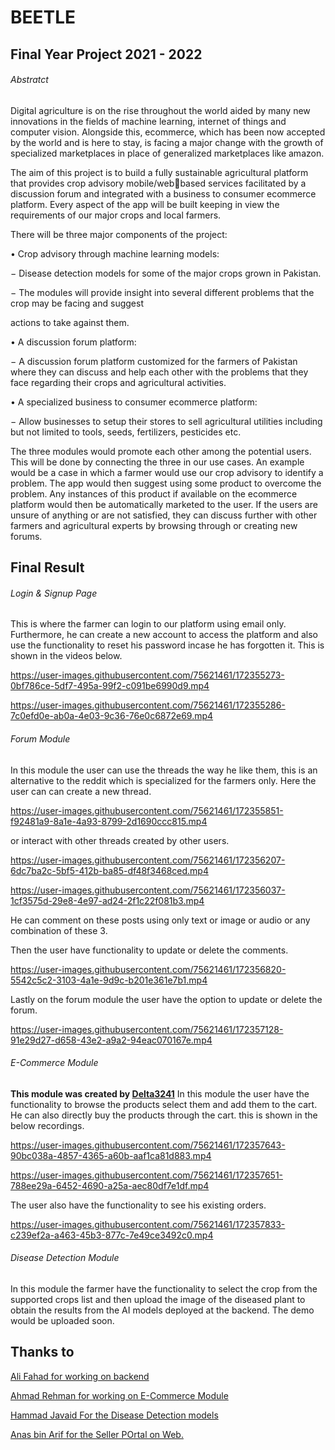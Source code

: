 # **BEETLE**
## Final Year Project 2021 - 2022
###### Abstratct
Digital agriculture is on the rise throughout the world aided by many new innovations in the fields of machine learning, 
internet of things and computer vision. Alongside this, ecommerce, which has been now accepted by the world and is 
here to stay, is facing a major change with the growth of specialized marketplaces in place of generalized marketplaces 
like amazon.

The aim of this project is to build a fully sustainable agricultural platform that provides crop advisory mobile/webbased services facilitated by a discussion forum and integrated with a business to consumer ecommerce platform. Every aspect of the app will be built keeping in view the requirements of our major crops and local farmers.

There will be three major components of the project:

• Crop advisory through machine learning models:

− Disease detection models for some of the major crops grown in Pakistan.

− The modules will provide insight into several different problems that the crop may be facing and suggest 

actions to take against them.

• A discussion forum platform:

− A discussion forum platform customized for the farmers of Pakistan where they can discuss and help 
each other with the problems that they face regarding their crops and agricultural activities.

• A specialized business to consumer ecommerce platform:

− Allow businesses to setup their stores to sell agricultural utilities including but not limited to tools, 
seeds, fertilizers, pesticides etc.

The three modules would promote each other among the potential users. This will be done by connecting the three in 
our use cases. An example would be a case in which a farmer would use our crop advisory to identify a problem. The app 
would then suggest using some product to overcome the problem. Any instances of this product if available on the 
ecommerce platform would then be automatically marketed to the user. If the users are unsure of anything or are not 
satisfied, they can discuss further with other farmers and agricultural experts by browsing through or creating new 
forums.

## Final Result
###### Login & Signup Page
This is where the farmer can login to our platform using email only. Furthermore, he can create a new account to access the platform and also use the functionality to reset his password incase he has forgotten it. This is shown in the videos below.


https://user-images.githubusercontent.com/75621461/172355273-0bf786ce-5df7-495a-99f2-c091be6990d9.mp4



https://user-images.githubusercontent.com/75621461/172355286-7c0efd0e-ab0a-4e03-9c36-76e0c6872e69.mp4

###### Forum Module
In this module the user can use the threads the way he like them, this is an alternative to the reddit which is specialized for the farmers only. 
Here the user can can create a new thread. 


https://user-images.githubusercontent.com/75621461/172355851-f92481a9-8a1e-4a93-8799-2d1690ccc815.mp4


or interact with other threads created by other users.


https://user-images.githubusercontent.com/75621461/172356207-6dc7ba2c-5bf5-412b-ba85-df48f3468ced.mp4



https://user-images.githubusercontent.com/75621461/172356037-1cf3575d-29e8-4e97-ad24-2f1c22f081b3.mp4


He can comment on these posts using only text or image or audio or any combination of these 3.

Then the user have functionality to update or delete the comments.


https://user-images.githubusercontent.com/75621461/172356820-5542c5c2-3103-4a1e-9d9c-b201e361e7b1.mp4

Lastly on the forum module the user have the option to update or delete the forum.


https://user-images.githubusercontent.com/75621461/172357128-91e29d27-d658-43e2-a9a2-94eac070167e.mp4

###### E-Commerce Module
**This module was created by [Delta3241](https://github.com/DeltA3241)**
In this module the user have the functionality to browse the products select them and add them to the cart. He can also directly buy the products through the cart.
this is shown in the below recordings.


https://user-images.githubusercontent.com/75621461/172357643-90bc038a-4857-4365-a60b-aaf1ca81d883.mp4



https://user-images.githubusercontent.com/75621461/172357651-788ee29a-6452-4690-a25a-aec80df7e1df.mp4

The user also have the functionality to see his existing orders.


https://user-images.githubusercontent.com/75621461/172357833-c239ef2a-a463-45b3-877c-7e49ce3492c0.mp4

###### Disease Detection Module
In this module the farmer have the functionality to select the crop from the supported crops list and then upload the image of the diseased plant to obtain the results from the AI models deployed at the backend.
The demo would be uploaded soon.

## Thanks to
[Ali Fahad for working on backend](https://github.com/AliFahadKhan)


[Ahmad Rehman for working on E-Commerce Module](https://github.com/DeltA3241)


[Hammad Javaid For the Disease Detection models](https://www.linkedin.com/in/hammad-88/)


[Anas bin Arif for the Seller POrtal on Web.](https://www.linkedin.com/in/anas-bin-arif-ab6a87124/)


